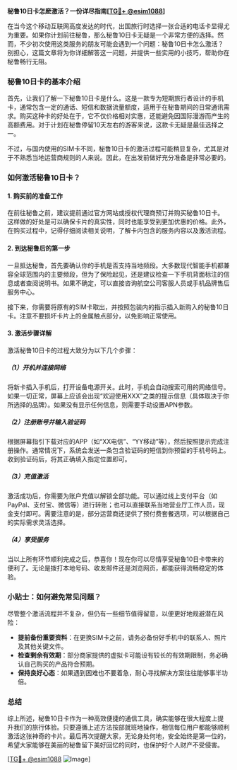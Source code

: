 **秘鲁10日卡怎麽激活？一份详尽指南[[TG💪+ @esim1088](https://t.me/s/esim1088)]**

在当今这个移动互联网高度发达的时代，出国旅行时选择一张合适的电话卡显得尤为重要。如果你计划前往秘鲁，那么秘鲁10日卡无疑是一个非常方便的选择。然而，不少初次使用这类服务的朋友可能会遇到一个问题：秘鲁10日卡怎么激活？别担心，这篇文章将为你详细解答这一问题，并提供一些实用的小技巧，帮助你在秘鲁畅行无阻。

### 秘鲁10日卡的基本介绍

首先，让我们了解一下秘鲁10日卡是什么。这是一款专为短期旅行者设计的手机卡，通常包含一定的通话、短信和数据流量额度，适用于在秘鲁期间的日常通讯需求。购买这种卡的好处在于，它不仅价格相对实惠，还能避免因国际漫游而产生的高额费用。对于计划在秘鲁停留10天左右的游客来说，这款卡无疑是最佳选择之一。

不过，与国内使用的SIM卡不同，秘鲁10日卡的激活过程可能稍显复杂，尤其是对于不熟悉当地运营商规则的人来说。因此，在出发前做好充分准备是非常必要的。

### 如何激活秘鲁10日卡？

#### 1. 购买前的准备工作

在前往秘鲁之前，建议提前通过官方网站或授权代理商预订并购买秘鲁10日卡。这样做的好处是可以确保卡片的真实性，同时也能享受到更加优惠的价格。此外，在购买过程中，记得仔细阅读相关说明，了解卡内包含的服务内容以及激活流程。

#### 2. 到达秘鲁后的第一步

一旦抵达秘鲁，首先要确认你的手机是否支持当地频段。大多数现代智能手机都兼容全球范围内的主要频段，但为了保险起见，还是建议检查一下手机背面标注的信息或者查阅说明书。如果不确定，可以直接咨询航空公司客服人员或手机品牌售后服务中心。

接下来，你需要将原有的SIM卡取出，并按照包装内的指示插入新购入的秘鲁10日卡。注意不要损坏卡片上的金属触点部分，以免影响正常使用。

#### 3. 激活步骤详解

激活秘鲁10日卡的过程大致分为以下几个步骤：

##### （1）开机并连接网络

将新卡插入手机后，打开设备电源开关。此时，手机会自动搜索可用的网络信号。如果一切正常，屏幕上应该会出现“欢迎使用XXX”之类的提示信息（具体取决于你所选择的品牌）。如果没有显示任何信息，则需要手动设置APN参数。

##### （2）注册账号并输入验证码

根据屏幕指引下载对应的APP（如“XX电信”、“YY移动”等），然后按照提示完成注册操作。通常情况下，系统会发送一条包含验证码的短信到你预留的手机号码上。收到验证码后，将其正确填入指定位置即可。

##### （3）充值激活

激活成功后，你需要为账户充值以解锁全部功能。可以通过线上支付平台（如PayPal、支付宝、微信等）进行转账；也可以直接联系当地营业厅工作人员，现金支付即可。需要注意的是，部分运营商还提供了预付费套餐选项，可以根据自己的实际需求灵活选择。

##### （4）享受服务

当以上所有环节顺利完成之后，恭喜你！现在你可以尽情享受秘鲁10日卡带来的便利了。无论是拨打本地号码、收发邮件还是浏览网页，都能获得流畅稳定的体验。

### 小贴士：如何避免常见问题？

尽管整个激活流程并不复杂，但仍有一些细节值得留意，以便更好地规避潜在风险：

- **提前备份重要资料**：在更换SIM卡之前，请务必备份好手机中的联系人、照片及其他关键文件。
- **检查剩余有效期**：部分商家提供的虚拟卡可能设有较长的有效期限制，务必确认自己购买的产品符合预期。
- **保持良好心态**：如果遇到困难也不要着急，耐心寻找解决方案往往能够事半功倍。

### 总结

综上所述，秘鲁10日卡作为一种高效便捷的通信工具，确实能够在很大程度上提升我们的旅行体验。只要遵循上述方法按部就班地操作，相信每位用户都能够顺利激活这张神奇的卡片。最后再次提醒大家，无论身处何地，安全始终是第一位的，希望大家能够在美丽的秘鲁留下美好回忆的同时，也保护好个人财产不受侵害。

[[TG💪+ @esim1088](https://t.me/s/esim1088) ![Image](https://i.postimg.cc/4NQfJmqS/Snipaste-2025-05-13-00-14-12.png)]